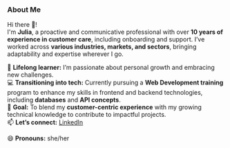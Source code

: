 ### **About Me**  

Hi there 👋!  
I'm **Julia**, a proactive and communicative professional with over **10 years of experience in customer care**, including onboarding and support. I’ve worked across **various industries, markets, and sectors**, bringing adaptability and expertise wherever I go.  

🌱 **Lifelong learner:** I’m passionate about personal growth and embracing new challenges.  
💻 **Transitioning into tech:** Currently pursuing a **Web Development training** program to enhance my skills in frontend and backend technologies, including **databases** and **API concepts**.  
🔭 **Goal:** To blend my **customer-centric experience** with my growing technical knowledge to contribute to impactful projects.  
📫 **Let’s connect:** [LinkedIn](https://www.linkedin.com/in/julia-bonilla-gonzalez/)  

😄 **Pronouns:** she/her  
